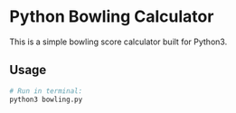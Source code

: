 # Python Bowling Calculator

This is a simple bowling score calculator built for Python3.


## Usage

```python
# Run in terminal:
python3 bowling.py
```
